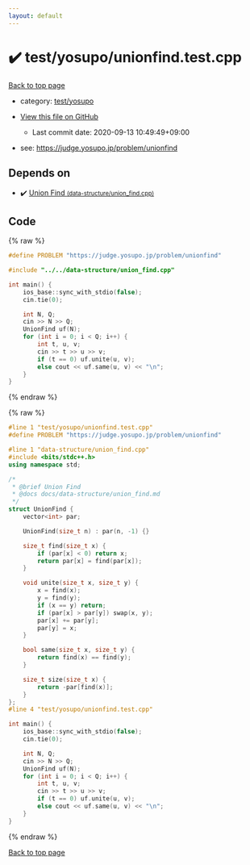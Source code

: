 ```yaml
---
layout: default
---
```


<!-- mathjax config similar to math.stackexchange -->
<script type="text/javascript" async
  src="https://cdnjs.cloudflare.com/ajax/libs/mathjax/2.7.5/MathJax.js?config=TeX-MML-AM_CHTML">
</script>
<script type="text/x-mathjax-config">
  MathJax.Hub.Config({
    TeX: { equationNumbers: { autoNumber: "AMS" }},
    tex2jax: {
      inlineMath: [ ['$','$'] ],
      processEscapes: true
    },
    "HTML-CSS": { matchFontHeight: false },
    displayAlign: "left",
    displayIndent: "2em"
  });
</script>

<script type="text/javascript" src="https://cdnjs.cloudflare.com/ajax/libs/jquery/3.4.1/jquery.min.js"></script>
<script src="https://cdn.jsdelivr.net/npm/jquery-balloon-js@1.1.2/jquery.balloon.min.js" integrity="sha256-ZEYs9VrgAeNuPvs15E39OsyOJaIkXEEt10fzxJ20+2I=" crossorigin="anonymous"></script>
<script type="text/javascript" src="../../../assets/js/copy-button.js"></script>
<link rel="stylesheet" href="../../../assets/css/copy-button.css" />


# :heavy_check_mark: test/yosupo/unionfind.test.cpp

<a href="../../../index.html">Back to top page</a>

* category: <a href="../../../index.html#0b58406058f6619a0f31a172defc0230">test/yosupo</a>
* <a href="{{ site.github.repository_url }}/blob/master/test/yosupo/unionfind.test.cpp">View this file on GitHub</a>
    - Last commit date: 2020-09-13 10:49:49+09:00


* see: <a href="https://judge.yosupo.jp/problem/unionfind">https://judge.yosupo.jp/problem/unionfind</a>


## Depends on

* :heavy_check_mark: <a href="../../../library/data-structure/union_find.cpp.html">Union Find <small>(data-structure/union_find.cpp)</small></a>


## Code

<a id="unbundled"></a>
{% raw %}
```cpp
#define PROBLEM "https://judge.yosupo.jp/problem/unionfind"

#include "../../data-structure/union_find.cpp"

int main() {
    ios_base::sync_with_stdio(false);
    cin.tie(0);

    int N, Q;
    cin >> N >> Q;
    UnionFind uf(N);
    for (int i = 0; i < Q; i++) {
        int t, u, v;
        cin >> t >> u >> v;
        if (t == 0) uf.unite(u, v);
        else cout << uf.same(u, v) << "\n";
    }
}
```
{% endraw %}

<a id="bundled"></a>
{% raw %}
```cpp
#line 1 "test/yosupo/unionfind.test.cpp"
#define PROBLEM "https://judge.yosupo.jp/problem/unionfind"

#line 1 "data-structure/union_find.cpp"
#include <bits/stdc++.h>
using namespace std;

/*
 * @brief Union Find
 * @docs docs/data-structure/union_find.md
 */
struct UnionFind {
    vector<int> par;

    UnionFind(size_t n) : par(n, -1) {}

    size_t find(size_t x) {
        if (par[x] < 0) return x;
        return par[x] = find(par[x]);
    }

    void unite(size_t x, size_t y) {
        x = find(x);
        y = find(y);
        if (x == y) return;
        if (par[x] > par[y]) swap(x, y);
        par[x] += par[y];
        par[y] = x;
    }

    bool same(size_t x, size_t y) {
        return find(x) == find(y);
    }

    size_t size(size_t x) {
        return -par[find(x)];
    }
};
#line 4 "test/yosupo/unionfind.test.cpp"

int main() {
    ios_base::sync_with_stdio(false);
    cin.tie(0);

    int N, Q;
    cin >> N >> Q;
    UnionFind uf(N);
    for (int i = 0; i < Q; i++) {
        int t, u, v;
        cin >> t >> u >> v;
        if (t == 0) uf.unite(u, v);
        else cout << uf.same(u, v) << "\n";
    }
}

```
{% endraw %}

<a href="../../../index.html">Back to top page</a>

